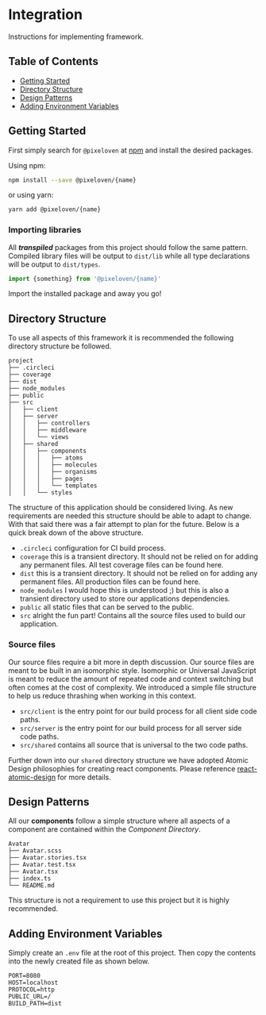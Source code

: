 # Integration
Instructions for implementing framework.

## Table of Contents

- [Getting Started](#getting-started)
- [Directory Structure](#directory-structure)
- [Design Patterns](#design-patterns)
- [Adding Environment Variables](#adding-environment-variables)

## Getting Started
First simply search for `@pixeloven` at [npm](https://www.npmjs.com/search?q=%40pixeloven%2F) and install the desired packages.

Using npm:

```sh
npm install --save @pixeloven/{name}
```

or using yarn:

```sh
yarn add @pixeloven/{name}
```

### Importing libraries
All ***transpiled*** packages from this project should follow the same pattern. Compiled library files will be output to `dist/lib` while all type declarations will be output to `dist/types`.

```javascript
import {something} from '@pixeloven/{name}'
```
Import the installed package and away you go!

## Directory Structure
To use all aspects of this framework it is recommended the following directory structure be followed.
```
project
├── .circleci
├── coverage
├── dist
├── node_modules
├── public
├── src
│   ├── client
│   ├── server
│   │   ├── controllers
│   │   ├── middleware
│   │   └── views
│   ├── shared
│   │   ├── components
│   │   │   ├── atoms
│   │   │   ├── molecules
│   │   │   ├── organisms
│   │   │   ├── pages
│   │   │   └── templates
│   │   └── styles
```
The structure of this application should be considered living. As new requirements are needed this structure should be able to adapt to change. With that said there was a fair attempt to plan for the future. Below is a quick break down of the above structure.
* `.circleci` configuration for CI build process.
* `coverage` this is a transient directory. It should not be relied on for adding any permanent files. All test coverage files can be found here.
* `dist` this is a transient directory. It should not be relied on for adding any permanent files. All production files can be found here.
* `node_modules` I would hope this is understood ;) but this is also a transient directory used to store our applications dependencies.
* `public` all static files that can be served to the public.
* `src` alright the fun part! Contains all the source files used to build our application.

### Source files
Our source files require a bit more in depth discussion. Our source files are meant to be built in an isomorphic style. Isomorphic or Universal JavaScript is meant to reduce the amount of repeated code and context switching but often comes at the cost of complexity. We introduced a simple file structure to help us reduce thrashing when working in this context.
* `src/client` is the entry point for our build process for all client side code paths.
* `src/server` is the entry point for our build process for all server side code paths.
* `src/shared` contains all source that is universal to the two code paths.

Further down into our `shared` directory structure we have adopted Atomic Design philosophies for creating react components. Please reference [react-atomic-design](https://github.com/danilowoz/react-atomic-design) for more details.

## Design Patterns
All our **components** follow a simple structure where all aspects of a component are contained within the *Component Directory*.

```text
Avatar
├── Avatar.scss
├── Avatar.stories.tsx
├── Avatar.test.tsx
├── Avatar.tsx
├── index.ts
└── README.md
```
This structure is not a requirement to use this project but it is highly recommended. 

## Adding Environment Variables
Simply create an `.env` file at the root of this project. Then copy the contents into the newly created file as shown below.
```text
PORT=8080
HOST=localhost
PROTOCOL=http
PUBLIC_URL=/
BUILD_PATH=dist
``` 
